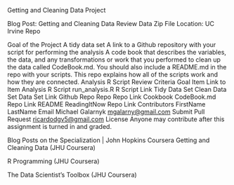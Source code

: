Getting and Cleaning Data Project

Blog Post: Getting and Cleaning Data Review
Data Zip File Location: UC Irvine Repo

Goal of the Project
A tidy data set
A link to a Github repository with your script for performing the analysis
A code book that describes the variables, the data, and any transformations or work that you performed to clean up the data called CodeBook.md. You should also include a README.md in the repo with your scripts. This repo explains how all of the scripts work and how they are connected.
Analysis R Script
Review Criteria
Goal	Item	Link to Item
Analysis R Script	run_analysis.R	R Script Link
Tidy Data Set	Clean Data Set	Data Set Link
Github Repo	Repo	Repo Link
Cookbook	CodeBook.md	Repo Link
README	ReadingItNow	Repo Link
Contributors
FirstName	LastName	Email
Michael	Galarnyk	mgalarny@gmail.com
Submit	Pull Request	ricardodgv5@gmail.com
License
Anyone may contribute after this assignment is turned in and graded.

Blog Posts on the Specialization | John Hopkins Coursera
Getting and Cleaning Data (JHU Coursera)

R Programming (JHU Coursera)

The Data Scientist’s Toolbox (JHU Coursera)
